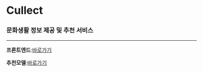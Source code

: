 # Cullect  
### 문화생활 정보 제공 및 추천 서비스  

---

**프론트엔드**:[바로가기](https://github.com/woo-rug/festivalapp)  

**추천모델**:[바로가기](https://github.com/rnjsgurwns4/culture-ai)
